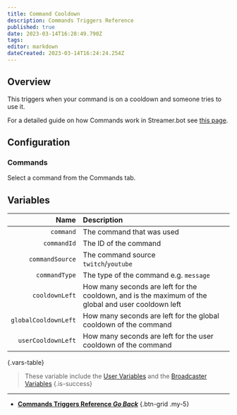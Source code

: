 ```yaml
---
title: Command Cooldown
description: Commands Triggers Reference
published: true
date: 2023-03-14T16:28:49.790Z
tags: 
editor: markdown
dateCreated: 2023-03-14T16:24:24.254Z
---
```


## Overview
This triggers when your command is on a cooldown and someone tries to use it.

For a detailed guide on how Commands work in Streamer.bot see [this page](/Commands).

## Configuration
### Commands
Select a command from the Commands tab.

## Variables
Name | Description
----:|:------------
`command` | The command that was used
`commandId` | The ID of the command
`commandSource` | The command source <br> `twitch`/`youtube`
`commandType` | The type of the command e.g. `message`
`cooldownLeft` | How many seconds are left for the cooldown, and is the maximum of the global and user cooldown left
`globalCooldownLeft` | How many seconds are left for the global cooldown of the command
`userCooldownLeft` | How many seconds are left for the user cooldown of the command
{.vars-table}

> These variable include the [User Variables](/Variables/User-Variables) and the [Broadcaster Variables](/Variables/Broadcaster)
{.is-success}

---

- [<i class="mdi mdi-chevron-left"></i>**Commands Triggers Reference *Go Back***](/Triggers/Core/Commands)
{.btn-grid .my-5}